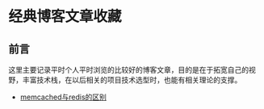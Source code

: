 # 经典博客文章收藏

## 前言

这里主要记录平时个人平时浏览的比较好的博客文章，目的是在于拓宽自己的视野，丰富技术栈，在以后相关的项目技术选型时，也能有相关理论的支撑。

* [memcached与redis的区别](https://www.cnblogs.com/middleware/articles/9052394.html)
